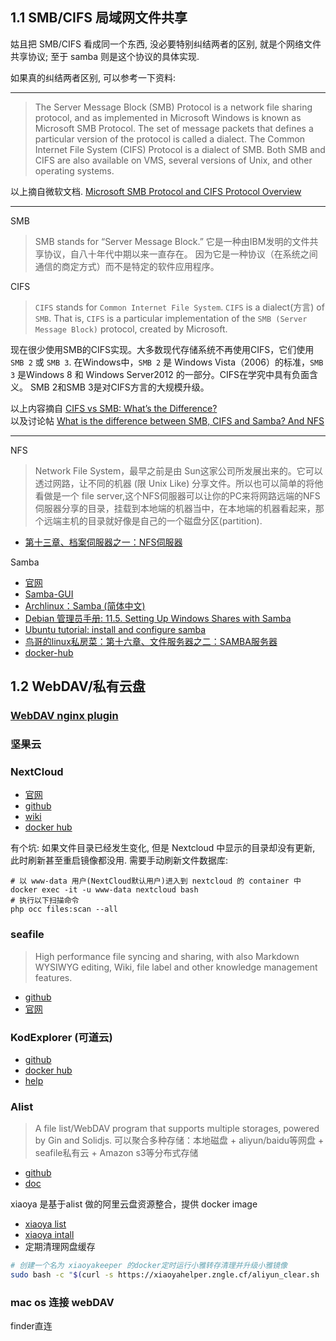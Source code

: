 ## 1.1 SMB/CIFS 局域网文件共享
姑且把 SMB/CIFS 看成同一个东西, 没必要特别纠结两者的区别, 就是个网络文件共享协议; 至于 samba 则是这个协议的具体实现.

如果真的纠结两者区别, 可以参考一下资料:

---
> The Server Message Block (SMB) Protocol is a network file sharing protocol, and as implemented in Microsoft Windows is known as Microsoft SMB Protocol. The set of message packets that defines a particular version of the protocol is called a dialect. The Common Internet File System (CIFS) Protocol is a dialect of SMB. Both SMB and CIFS are also available on VMS, several versions of Unix, and other operating systems.

以上摘自微软文档. [Microsoft SMB Protocol and CIFS Protocol Overview](https://docs.microsoft.com/zh-cn/windows/win32/fileio/microsoft-smb-protocol-and-cifs-protocol-overview)

---
SMB
> SMB stands for “Server Message Block.” 它是一种由IBM发明的文件共享协议，自八十年代中期以来一直存在。 因为它是一种协议（在系统之间通信的商定方式）而不是特定的软件应用程序。

CIFS
> `CIFS` stands for `Common Internet File System`. `CIFS` is a dialect(方言) of `SMB`. That is, `CIFS` is a particular implementation of the `SMB (Server Message Block)` protocol, created by Microsoft.

现在很少使用SMB的CIFS实现。大多数现代存储系统不再使用CIFS，它们使用`SMB 2` 或 `SMB 3`. 在Windows中，`SMB 2` 是 Windows Vista（2006）的标准，`SMB 3` 是Windows 8 和 Windows Server2012 的一部分。CIFS在学究中具有负面含义。 SMB 2和SMB 3是对CIFS方言的大规模升级。

以上内容摘自 [CIFS vs SMB: What’s the Difference?](https://www.varonis.com/blog/cifs-vs-smb/) <br/>
以及讨论帖 [What is the difference between SMB, CIFS and Samba? And NFS](https://www.reddit.com/r/homelab/comments/2fawvq/eli5_what_is_the_difference_between_smb_cifs_and/ck7k0t2/)

---

NFS
> Network File System，最早之前是由 Sun这家公司所发展出来的。它可以透过网路，让不同的机器 (限 Unix Like) 分享文件。所以也可以简单的将他看做是一个 file server,这个NFS伺服器可以让你的PC来将网路远端的NFS伺服器分享的目录，挂载到本地端的机器当中，在本地端的机器看起来，那个远端主机的目录就好像是自己的一个磁盘分区(partition).
- [第十三章、档案伺服器之一：NFS伺服器](http://linux.vbird.org/linux_server/0330nfs.php#What_NFS_0)


Samba

- [官网](https://www.samba.org/)
- [Samba-GUI](https://www.samba.org/samba/GUI/)
- [Archlinux：Samba (简体中文)](https://wiki.archlinux.org/index.php/Samba_(%E7%AE%80%E4%BD%93%E4%B8%AD%E6%96%87))
- [Debian 管理员手册: 11.5. Setting Up Windows Shares with Samba](https://www.debian.org/doc/manuals/debian-handbook/sect.windows-file-server-with-samba.zh-cn.html)
- [Ubuntu tutorial: install and configure samba](https://tutorials.ubuntu.com/tutorial/install-and-configure-samba#0)
- [鸟哥的linux私房菜：第十六章、文件服务器之二：SAMBA服务器](http://cn.linux.vbird.org/linux_server/0370samba.php)
- [docker-hub](https://hub.docker.com/r/dperson/samba/)


## 1.2 WebDAV/私有云盘
### [WebDAV nginx plugin](https://nginx.org/en/docs/http/ngx_http_dav_module.html)


### 坚果云

### NextCloud
- [官网](https://nextcloud.com/)
- [github](https://github.com/nextcloud)
- [wiki](https://docs.nextcloud.com/)
- [docker hub](https://hub.docker.com/_/nextcloud)

有个坑: 如果文件目录已经发生变化, 但是 Nextcloud 中显示的目录却没有更新, 此时刷新甚至重启镜像都没用. 需要手动刷新文件数据库:
```
# 以 www-data 用户(NextCloud默认用户)进入到 nextcloud 的 container 中
docker exec -it -u www-data nextcloud bash
# 执行以下扫描命令
php occ files:scan --all
```

### seafile
> High performance file syncing and sharing, with also Markdown WYSIWYG editing, Wiki, file label and other knowledge management features.
- [github](https://github.com/haiwen/seafile)
- [官网](https://www.seafile.com/home/)

### KodExplorer (可道云)
- [github](https://github.com/kalcaddle/KodExplorer)
- [docker hub](https://hub.docker.com/r/yangxuan8282/kodexplorer)
- [help](https://kodcloud.com/help/)

### Alist
> A file list/WebDAV program that supports multiple storages, powered by Gin and Solidjs.
> 可以聚合多种存储：本地磁盘 + aliyun/baidu等网盘 + seafile私有云 + Amazon s3等分布式存储
- [github](https://github.com/alist-org/alist?tab=readme-ov-file)
- [doc](https://alist.nn.ci/zh/guide/)

xiaoya 是基于alist 做的阿里云盘资源整合，提供 docker image
- [xiaoya list](https://alist.xiaoya.pro/?page=1)
- [xiaoya intall](https://juejin.cn/post/7304267413615869979#heading-11)
- 定期清理网盘缓存
```bash
# 创建一个名为 xiaoyakeeper 的docker定时运行小雅转存清理并升级小雅镜像
sudo bash -c "$(curl -s https://xiaoyahelper.zngle.cf/aliyun_clear.sh | tail -n +2)" -s 3 -tg
```

### mac os 连接 webDAV
finder直连
